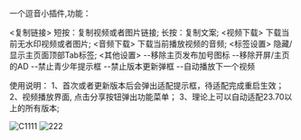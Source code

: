 一个逗音小插件,功能：

<复制链接> 短按：复制视频或者图片链接; 长按：复制文案;
<视频下载> 下载当前无水印视频或者图片;
<音频下载> 下载当前播放视频的音频;
<标签设置> 隐藏/显示主页面顶部Tab标签;
<其他设置> 
  --移除主页发布加号图标
  --移除开屏/主页的AD
  --禁止青少年提示框
  --禁止版本更新弹框
  --自动播放下一个视频


使用说明：
1、首次或者更新版本后会弹出适配提示框，待适配完成重启生效；
2、视频播放界面, 点击分享按钮弹出功能菜单；
3、理论上可以自动适配23.70以上的所有版本;

![C1111](https://user-images.githubusercontent.com/1235777/219872578-54c27454-41d8-467d-ac31-1eca38888130.gif)
![222](https://user-images.githubusercontent.com/1235777/219872585-0d68d6a6-8020-471f-aedb-cee060cd86ab.gif)

